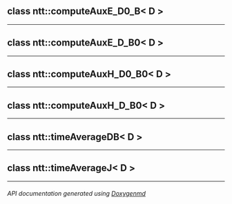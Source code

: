 ## class ntt::computeAuxE_D0_B< D >



---

## class ntt::computeAuxE_D_B0< D >



---

## class ntt::computeAuxH_D0_B0< D >



---

## class ntt::computeAuxH_D_B0< D >



---

## class ntt::timeAverageDB< D >



---

## class ntt::timeAverageJ< D >



---

###### API documentation generated using [Doxygenmd](https://github.com/d99kris/doxygenmd)


